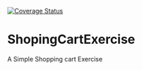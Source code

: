 [![Coverage Status](https://coveralls.io/repos/github/paulkokos/ShopingCartExercise/badge.svg)](https://coveralls.io/github/paulkokos/ShopingCartExercise)
# ShopingCartExercise
A Simple Shopping cart Exercise
